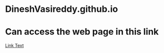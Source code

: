# DineshVasireddy.github.io

# Can access the web page in this link

[Link Text](https://dineshvasireddy.github.io/web-technologies-fall2024/lab1/index.html)

